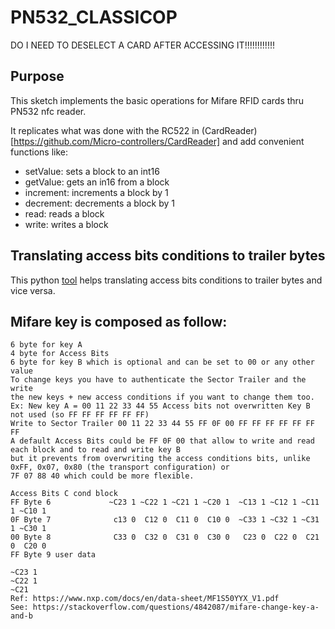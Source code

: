 # PN532_CLASSICOP

DO I NEED TO DESELECT A CARD AFTER ACCESSING IT!!!!!!!!!!!!

## Purpose

This sketch implements the basic operations for Mifare RFID cards thru PN532 nfc reader.

It replicates what was done with the RC522 in (CardReader)[https://github.com/Micro-controllers/CardReader]
and add convenient functions like:

* setValue: sets a block to an int16
* getValue: gets an in16 from a block
* increment: increments a  block by 1
* decrement: decrements a  block by 1
* read: reads a block
* write: writes a block

## Translating access bits conditions to trailer bytes

This python [tool](https://github.com/PyPajmd/mifare_access_conditions) helps translating access bits conditions to trailer bytes and vice versa.

## Mifare key is composed as follow:

    6 byte for key A
    4 byte for Access Bits
    6 byte for key B which is optional and can be set to 00 or any other value
    To change keys you have to authenticate the Sector Trailer and the write 
    the new keys + new access conditions if you want to change them too.
    Ex: New key A = 00 11 22 33 44 55 Access bits not overwritten Key B not used (so FF FF FF FF FF FF)
    Write to Sector Trailer 00 11 22 33 44 55 FF 0F 00 FF FF FF FF FF FF FF
    A default Access Bits could be FF 0F 00 that allow to write and read each block and to read and write key B
    but it prevents from overwriting the access conditions bits, unlike 0xFF, 0x07, 0x80 (the transport configuration) or
    7F 07 88 40 which could be more flexible.

    Access Bits C cond block
    FF Byte 6             ~C23 1 ~C22 1 ~C21 1 ~C20 1  ~C13 1 ~C12 1 ~C11 1 ~C10 1
    0F Byte 7              c13 0  C12 0  C11 0  C10 0  ~C33 1 ~C32 1 ~C31 1 ~C30 1
    00 Byte 8              C33 0  C32 0  C31 0  C30 0   C23 0  C22 0  C21 0  C20 0
    FF Byte 9 user data

    ~C23 1
    ~C22 1
    ~C21
    Ref: https://www.nxp.com/docs/en/data-sheet/MF1S50YYX_V1.pdf
    See: https://stackoverflow.com/questions/4842087/mifare-change-key-a-and-b